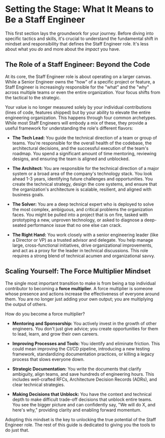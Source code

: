 # Setting the Stage: What It Means to Be a Staff Engineer

This first section lays the groundwork for your journey. Before diving into specific tactics and skills, it's crucial to understand the fundamental shift in mindset and responsibility that defines the Staff Engineer role. It's less about what you *do* and more about the *impact* you have.

## The Role of a Staff Engineer: Beyond the Code

At its core, the Staff Engineer role is about operating on a larger canvas. While a Senior Engineer owns the "how" of a specific project or feature, a Staff Engineer is increasingly responsible for the "what" and the "why" across multiple teams or even the entire organization. Your focus shifts from the tactical to the strategic.

Your value is no longer measured solely by your individual contributions (lines of code, features shipped) but by your ability to elevate the entire engineering organization. This happens through four common archetypes. While most Staff Engineers will embody a mix of these, they provide a useful framework for understanding the role's different flavors:

* **The Tech Lead:** You guide the technical direction of a team or group of teams. You're responsible for the overall health of the codebase, the architectural decisions, and the successful execution of the team's roadmap. You spend a significant amount of time mentoring, reviewing designs, and ensuring the team is aligned and unblocked.

* **The Architect:** You are responsible for the technical direction of a major system or a broad area of the company's technology stack. You look ahead 1-3 years, identifying future challenges and opportunities. You create the technical strategy, design the core systems, and ensure that the organization's architecture is scalable, resilient, and aligned with business goals.

* **The Solver:** You are a deep technical expert who is deployed to solve the most complex, ambiguous, and critical problems the organization faces. You might be pulled into a project that is on fire, tasked with prototyping a new, unproven technology, or asked to diagnose a deep-seated performance issue that no one else can crack.

* **The Right Hand:** You work closely with a senior engineering leader (like a Director or VP) as a trusted advisor and delegate. You help manage large, cross-functional initiatives, drive organizational improvements, and act as a proxy for the leader in technical discussions. This role requires a strong blend of technical acumen and organizational savvy.

## Scaling Yourself: The Force Multiplier Mindset

The single most important transition to make is from being a top individual contributor to becoming a **force multiplier**. A force multiplier is someone whose presence and actions increase the effectiveness of everyone around them. You are no longer just adding your own output; you are multiplying the output of others.  

How do you become a force multiplier?

* **Mentoring and Sponsorship:** You actively invest in the growth of other engineers. You don't just give advice; you create opportunities for them to lead, learn, and grow their own careers.

* **Improving Processes and Tools:** You identify and eliminate friction. This could mean improving the CI/CD pipeline, introducing a new testing framework, standardizing documentation practices, or killing a legacy process that slows everyone down.

* **Strategic Documentation:** You write the documents that clarify ambiguity, align teams, and save hundreds of engineering hours. This includes well-crafted RFCs, Architecture Decision Records (ADRs), and clear technical strategies.

* **Making Decisions that Unblock:** You have the context and technical depth to make difficult trade-off decisions that unblock entire teams. You see the bigger picture and can confidently say, "We will do X, and here's why," providing clarity and enabling forward momentum.

Adopting this mindset is the key to unlocking the true potential of the Staff Engineer role. The rest of this guide is dedicated to giving you the tools to do just that.
